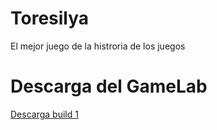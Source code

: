 # Toresilya
El mejor juego de la histroria de los juegos

# Descarga del GameLab
<a href = "https://raw.githubusercontent.com/Patala2004/Toresilya/blob/player/exe.rar"> Descarga build 1 </a>
